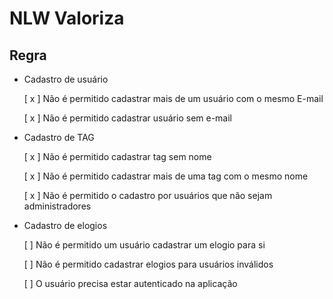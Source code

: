 # NLW Valoriza

## Regra

- Cadastro de usuário

  [ x ] Não é permitido cadastrar mais de um usuário com o mesmo E-mail

  [ x ] Não é permitido cadastrar usuário sem e-mail

- Cadastro de TAG
  
  [ x ] Não é permitido cadastrar tag sem nome
  
  [ x ] Não é permitido cadastrar mais de uma tag com o mesmo nome
  
  [ x ] Não é permitido o cadastro por usuários que não sejam administradores

- Cadastro de elogios

  [ ] Não é permitido um usuário cadastrar um elogio para si

  [ ] Não é permitido cadastrar elogios para usuários inválidos

  [ ] O usuário precisa estar autenticado na aplicação
